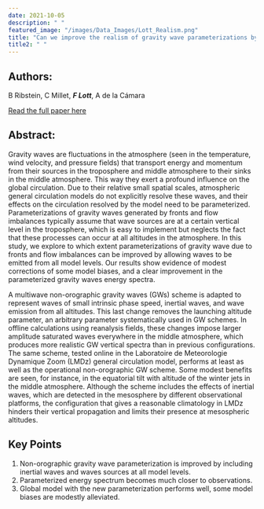 ```yaml
---
date: 2021-10-05
description: " "
featured_image: "/images/Data_Images/Lott_Realism.png"
title: "Can we improve the realism of gravity wave parameterizations by imposing sources at all altitudes in the atmosphere?"
title2: " "
---
```

## Authors:
B Ribstein, C Millet, ***F Lott***, A de la Cámara

[Read the full paper here](https://hal.archives-ouvertes.fr/hal-03366244)
## Abstract:
Gravity waves are fluctuations in the atmosphere (seen in the temperature, wind velocity, and pressure fields) that transport energy and momentum from their sources in the troposphere and middle atmosphere to their sinks in the middle atmosphere. This way they exert a profound influence on the global circulation. Due to their relative small spatial scales, atmospheric general circulation models do not explicitly resolve these waves, and their effects on the circulation resolved by the model need to be parameterized. Parameterizations of gravity waves generated by fronts and flow imbalances typically assume that wave sources are at a certain vertical level in the troposphere, which is easy to implement but neglects the fact that these processes can occur at all altitudes in the atmosphere. In this study, we explore to which extent parameterizations of gravity wave due to fronts and flow imbalances can be improved by allowing waves to be emitted from all model levels. Our results show evidence of modest corrections of some model biases, and a clear improvement in the parameterized gravity waves energy spectra.
<!--more-->
A multiwave non-orographic gravity waves (GWs) scheme is adapted to represent waves of small intrinsic phase speed, inertial waves, and wave emission from all altitudes. This last change removes the launching altitude parameter, an arbitrary parameter systematically used in GW schemes. In offline calculations using reanalysis fields, these changes impose larger amplitude saturated waves everywhere in the middle atmosphere, which produces more realistic GW vertical spectra than in previous configurations. The same scheme, tested online in the Laboratoire de Meteorologie Dynamique Zoom (LMDz) general circulation model, performs at least as well as the operational non-orographic GW scheme. Some modest benefits are seen, for instance, in the equatorial tilt with altitude of the winter jets in the middle atmosphere. Although the scheme includes the effects of inertial waves, which are detected in the mesosphere by different observational platforms, the configuration that gives a reasonable climatology in LMDz hinders their vertical propagation and limits their presence at mesospheric altitudes.

## Key Points
1. Non-orographic gravity wave parameterization is improved by including inertial waves and waves sources at all model levels.
2. Parameterized energy spectrum becomes much closer to observations.
3. Global model with the new parameterization performs well, some model biases are modestly alleviated.
